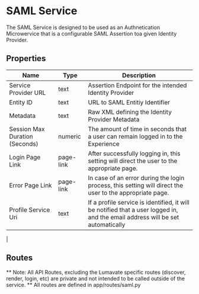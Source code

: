 # SAML Service

The SAML Service is designed to be used as an Authnetication Microwervice that is a configurable SAML Assertion toa given Identity Provider.

## Properties

| Name  | Type | Description |
| ------------- | ------------- | ------------- |
| Service Provider URL | text | Assertion Endpoint for the intended Identity Provider |
| Entity ID | text | URL to SAML Entitiy Identifier |
| Metadata | text | Raw XML defining the Identity Provider Metadata |
| Session Max Duration (Seconds) | numeric | The amount of time in seconds that a user can remain logged in to the Experience |
| Login Page Link | page-link | After successfully logging in, this setting will direct the user to the appropriate page. |
| Error Page Link | page-link | In case of an error during the login process, this setting will direct the user to the appropriate page. |
| Profile Service Uri | text | If a profile service is identified, it will be notified that a user logged in, and the email address will be set automatically
|

## Routes

** Note: All API Routes, excluding the Lumavate specific routes (discover, render, login, etc) are private and not intended to be called outside of the service. **
All routes are defined in app/routes/saml.py

